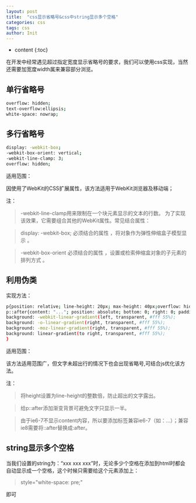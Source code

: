 ```yaml
---
layout: post
title:  "css显示省略号&css中string显示多个空格"
categories: css
tags: css
author: Init
---
```


* content
{:toc}

在开发中经常遇见超过指定宽度显示省略号的要求，我们可以使用css实现，当然还需要加宽度width属来兼容部分浏览。





## 单行省略号

``` sh
overflow: hidden;
text-overflow:ellipsis;
white-space: nowrap;

```

## 多行省略号

``` sh
display: -webkit-box;
-webkit-box-orient: vertical;
-webkit-line-clamp: 3;
overflow: hidden;
```

适用范围：

因使用了WebKit的CSS扩展属性，该方法适用于WebKit浏览器及移动端；

注：

> -webkit-line-clamp用来限制在一个块元素显示的文本的行数。 为了实现该效果，它需要组合其他的WebKit属性。常见结合属性：

> display: -webkit-box; 必须结合的属性 ，将对象作为弹性伸缩盒子模型显示 。

> -webkit-box-orient 必须结合的属性 ，设置或检索伸缩盒对象的子元素的排列方式 。

## 利用伪类

实现方法：

``` sh
p{position: relative; line-height: 20px; max-height: 40px;overflow: hidden;}
p::after{content: "..."; position: absolute; bottom: 0; right: 0; padding-left: 40px;
background: -webkit-linear-gradient(left, transparent, #fff 55%);
background: -o-linear-gradient(right, transparent, #fff 55%);
background: -moz-linear-gradient(right, transparent, #fff 55%);
background: linear-gradient(to right, transparent, #fff 55%);
}
```

适用范围：

该方法适用范围广，但文字未超出行的情况下也会出现省略号,可结合js优化该方法。

注：

> 将height设置为line-height的整数倍，防止超出的文字露出。

> 给p::after添加渐变背景可避免文字只显示一半。

> 由于ie6-7不显示content内容，所以要添加标签兼容ie6-7（如：<span>…<span/>）；兼容ie8需要将::after替换成:after。

## string显示多个空格

当我们设置的string为：“xxx    xxx    xxx”时，无论多少个空格在添加到html时都会自动显示成一个空格，这个时候只需要给这个元素添加上：

> style="white-space: pre;"

即可
